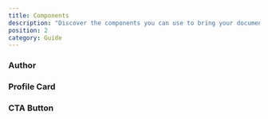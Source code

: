 ```yaml
---
title: Components
description: "Discover the components you can use to bring your documentation to life with the grey-docs theme!"
position: 2
category: Guide
---
```


### Author

<author name="Arsala" desc="President at Grey Software" linkedin-url="https://linkedin.com/in/ArsalaBangash" twitter="arsalagrey" avatar-url="https://gitlab.com/uploads/-/system/user/avatar/2274539/avatar.png" gitlab-url="https://gitlab.com/ArsalaBangash" github-url="https://github.com/ArsalaBangash" ></author>

### Profile Card

<profile-card :profile="{name: 'Arsala Grey',
avatar: 'https://gitlab.com/uploads/-/system/user/avatar/2274539/avatar.png',
      position: 'Founder & President',
      github: 'https://github.com/ArsalaBangash',
      gitlab: 'https://gitlab.com/ArsalaBangash',
      linkedin: 'https://linkedin.com/in/ArsalaBangash'}"></profile-card>

### CTA Button

<cta-button text="Explore" link="https://ecosystem.grey.software"></cta-button>

<br></br>
